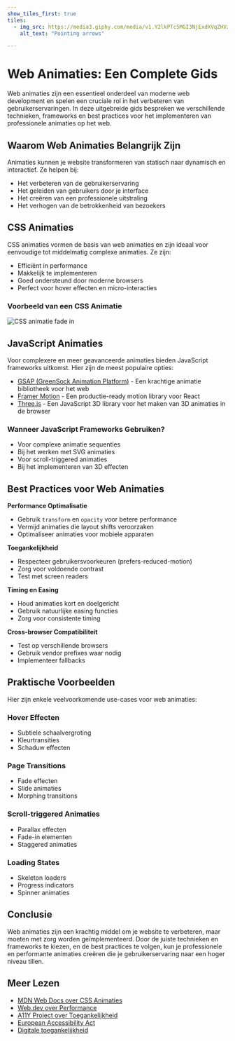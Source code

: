 ```yaml
---
show_tiles_first: true
tiles:
  - img_src: https://media3.giphy.com/media/v1.Y2lkPTc5MGI3NjExdXVqZHVzN2JyNDg2aHM1cmV6OGsybzg1amwzM3loczR2emdyYnNvYiZlcD12MV9pbnRlcm5hbF9naWZfYnlfaWQmY3Q9Zw/PiQHnEFQzUyHHhgzWc/giphy.webp
    alt_text: "Pointing arrows"

---
```

# Web Animaties: Een Complete Gids

Web animaties zijn een essentieel onderdeel van moderne web development en spelen een cruciale rol in het verbeteren van gebruikerservaringen. In deze uitgebreide gids bespreken we verschillende technieken, frameworks en best practices voor het implementeren van professionele animaties op het web.

## Waarom Web Animaties Belangrijk Zijn

Animaties kunnen je website transformeren van statisch naar dynamisch en interactief. Ze helpen bij:
- Het verbeteren van de gebruikerservaring
- Het geleiden van gebruikers door je interface
- Het creëren van een professionele uitstraling
- Het verhogen van de betrokkenheid van bezoekers

## CSS Animaties

CSS animaties vormen de basis van web animaties en zijn ideaal voor eenvoudige tot middelmatig complexe animaties. Ze zijn:

- Efficiënt in performance
- Makkelijk te implementeren
- Goed ondersteund door moderne browsers
- Perfect voor hover effecten en micro-interacties

### Voorbeeld van een CSS Animatie
![CSS animatie fade in](https://imagekit.rohan-10.workers.dev?url=https://ik.imagekit.io/rhn00jwt/tr:h-450,w-900/screenshots/css-animation-fade-in.png)

## JavaScript Animaties

Voor complexere en meer geavanceerde animaties bieden JavaScript frameworks uitkomst. Hier zijn de meest populaire opties:

- [GSAP (GreenSock Animation Platform)](https://greensock.com/gsap/) - Een krachtige animatie bibliotheek voor het web
- [Framer Motion](https://www.framer.com/motion/) - Een productie-ready motion library voor React
- [Three.js](https://threejs.org/) - Een JavaScript 3D library voor het maken van 3D animaties in de browser

### Wanneer JavaScript Frameworks Gebruiken?
- Voor complexe animatie sequenties
- Bij het werken met SVG animaties
- Voor scroll-triggered animaties
- Bij het implementeren van 3D effecten

## Best Practices voor Web Animaties

**Performance Optimalisatie**

   - Gebruik `transform` en `opacity` voor betere performance
   - Vermijd animaties die layout shifts veroorzaken
   - Optimaliseer animaties voor mobiele apparaten

**Toegankelijkheid**

   - Respecteer gebruikersvoorkeuren (prefers-reduced-motion)
   - Zorg voor voldoende contrast
   - Test met screen readers

**Timing en Easing**

   - Houd animaties kort en doelgericht
   - Gebruik natuurlijke easing functies
   - Zorg voor consistente timing

**Cross-browser Compatibiliteit**

   - Test op verschillende browsers
   - Gebruik vendor prefixes waar nodig
   - Implementeer fallbacks

## Praktische Voorbeelden

Hier zijn enkele veelvoorkomende use-cases voor web animaties:

### Hover Effecten

- Subtiele schaalvergroting
- Kleurtransities
- Schaduw effecten

### Page Transitions

- Fade effecten
- Slide animaties
- Morphing transitions

### Scroll-triggered Animaties

- Parallax effecten
- Fade-in elementen
- Staggered animaties

### Loading States

- Skeleton loaders
- Progress indicators
- Spinner animaties

## Conclusie

Web animaties zijn een krachtig middel om je website te verbeteren, maar moeten met zorg worden geïmplementeerd. Door de juiste technieken en frameworks te kiezen, en de best practices te volgen, kun je professionele en performante animaties creëren die je gebruikerservaring naar een hoger niveau tillen.

## Meer Lezen
- [MDN Web Docs over CSS Animaties](https://developer.mozilla.org/en-US/docs/Web/CSS/CSS_Animations)
- [Web.dev over Performance](https://web.dev/animations-guide/)
- [A11Y Project over Toegankelijkheid](https://www.a11yproject.com/) 
- [European Accessibility Act](https://synetic.nl/nieuws/european-accessibility-act-2025-impact-voor-websitebeheerders)
- [Digitale toegankelijkheid](https://synetic.nl/digital-solutions/digitale-toegankelijkheid)